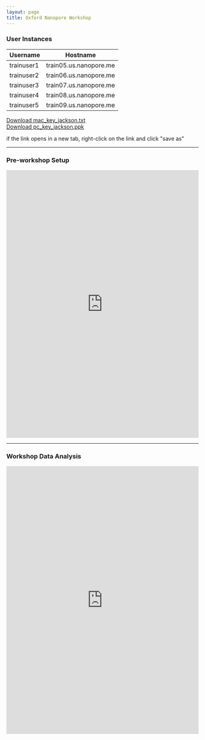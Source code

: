 ```yaml
---
layout: page
title: Oxford Nanopore Workshop
---
```




### User Instances

Username    |  Hostname
------------|------------------------
trainuser1  |  train05.us.nanopore.me
trainuser2  |  train06.us.nanopore.me
trainuser3  |  train07.us.nanopore.me
trainuser4  |  train08.us.nanopore.me
trainuser5  |  train09.us.nanopore.me

<a href="https://s3.amazonaws.com/gt-workshop/mac_key_jackson.txt" download="mac_key_jackson.txt">Download mac_key_jackson.txt</a>
<br />
<a href="https://s3.amazonaws.com/gt-workshop/pc_key_jackson.ppk" download>Download pc_key_jackson.ppk</a>

if the link opens in a new tab, right-click on the link and click "save as"

****

### Pre-workshop Setup

<iframe src="https://view.officeapps.live.com/op/embed.aspx?src=https://github.com/TheJacksonLaboratory/long-read-workshop/raw/gh-pages/users/oxford/oxford-instructions-preworkshop-setup.docx?raw=true&embedded=true" width='100%' height='700px' frameborder='0'></iframe>

****

### Workshop Data Analysis
<iframe src="https://view.officeapps.live.com/op/embed.aspx?src=https://github.com/TheJacksonLaboratory/long-read-workshop/blob/gh-pages/users/oxford/oxford-workshop.docx?raw=true&embedded=true" width='100%' height='700px' frameborder='0'></iframe>
